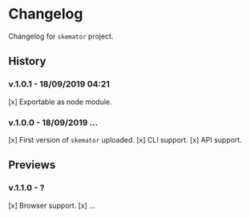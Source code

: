 # Changelog

Changelog for `skemator` project.

## History

### v.1.0.1 - 18/09/2019 04:21

[x] Exportable as node module.

### v.1.0.0 - 18/09/2019 ...

[x] First version of `skemator` uploaded.
[x] CLI support.
[x] API support.

## Previews

### v.1.1.0 - ?

[x] Browser support.
[x] ...